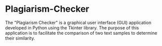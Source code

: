 # Plagiarism-Checker
The "Plagiarism Checker" is a graphical user interface (GUI) application developed in Python  using the Tkinter library. The purpose of this application is to facilitate the comparison of two text  samples to determine their similarity. 
